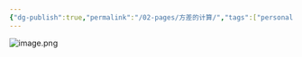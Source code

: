 ```yaml
---
{"dg-publish":true,"permalink":"/02-pages/方差的计算/","tags":["personal/blog","概率论","概念"]}
---
```


![image.png](https://yelanyanyu-img-bed.oss-cn-hangzhou.aliyuncs.com/img/blog/2024/06/20240613210859.png)
